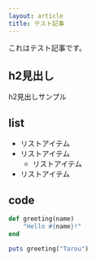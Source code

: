 ```yaml
---
layout: article
title: テスト記事
---
```


これはテスト記事です。

## h2見出し

h2見出しサンプル

## list

- リストアイテム
- リストアイテム
    - リストアイテム
- リストアイテム

## code

```ruby
def greeting(name)
    "Hello #{name}!"
end

puts greeting("Tarou")
```